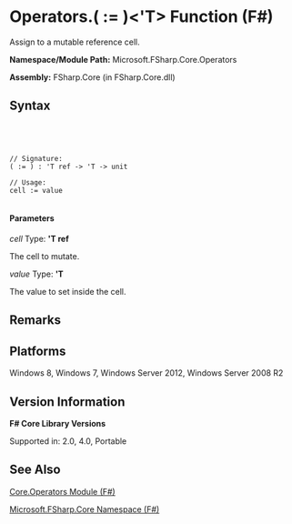# Operators.( := )<'T> Function (F#)

Assign to a mutable reference cell.

**Namespace/Module Path:** Microsoft.FSharp.Core.Operators

**Assembly:** FSharp.Core (in FSharp.Core.dll)


## Syntax



```




// Signature:
( := ) : 'T ref -> 'T -> unit

// Usage:
cell := value


```





#### Parameters
*cell*
Type: **'T ref**


The cell to mutate.


*value*
Type: **'T**


The value to set inside the cell.




## Remarks

## Platforms
Windows 8, Windows 7, Windows Server 2012, Windows Server 2008 R2


## Version Information
**F# Core Library Versions**

Supported in: 2.0, 4.0, Portable




## See Also
[Core.Operators Module &#40;F&#35;&#41;](Core.Operators-Module-%5BFSharp%5D.md)

[Microsoft.FSharp.Core Namespace &#40;F&#35;&#41;](Microsoft.FSharp.Core-Namespace-%5BFSharp%5D.md)


